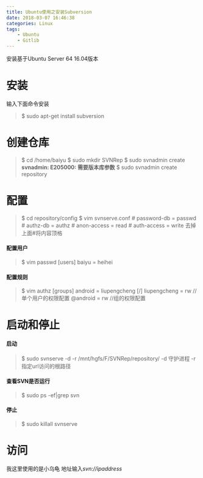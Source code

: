 ```yaml
---
title: Ubuntu使用之安装Subversion
date: 2018-03-07 16:46:38
categories: Linux
tags:
    - Ubuntu
    - Gitlib
---
```


安装基于Ubuntu Server 64 16.04版本

# 安装
输入下面命令安装
>  $ sudo apt-get install subversion

# 创建仓库
>  $ cd /home/baiyu
>  $ sudo mkdir SVNRep
>  $ sudo svnadmin create
**svnadmin: E205000: 需要版本库参数**
>  $ sudo svnadmin create repository

# 配置
> $ cd repository/config
> $ vim svnserve.conf
\# password-db = passwd
\# authz-db = authz
\# anon-access = read
\# auth-access = write
去掉上面#将内容顶格
#### 配置用户
>  $ vim passwd
[users]
baiyu = heihei
#### 配置规则
>  $ vim authz
[groups]
android = liupengcheng
[/]
liupengcheng = rw //单个用户的权限配置
@android = rw //组的权限配置

# 启动和停止
#### 启动
>  $ sudo svnserve -d -r /mnt/hgfs/F/SVNRep/repository/
-d 守护进程
-r 指定url访问的根路径

#### 查看SVN是否运行
>  $ sudo ps -ef|grep svn

#### 停止
>  $ sudo killall svnserve

# 访问
我这里使用的是小乌龟
地址输入*svn://ipaddress*



